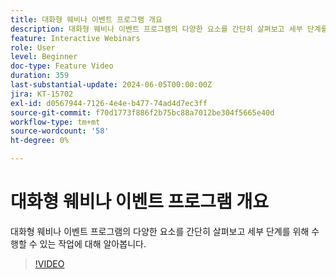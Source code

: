 ```yaml
---
title: 대화형 웨비나 이벤트 프로그램 개요
description: 대화형 웨비나 이벤트 프로그램의 다양한 요소를 간단히 살펴보고 세부 단계를 위해 수행할 수 있는 작업에 대해 알아봅니다.
feature: Interactive Webinars
role: User
level: Beginner
doc-type: Feature Video
duration: 359
last-substantial-update: 2024-06-05T00:00:00Z
jira: KT-15702
exl-id: d0567944-7126-4e4e-b477-74ad4d7ec3ff
source-git-commit: f70d1773f886f2b75bc88a7012be304f5665e40d
workflow-type: tm+mt
source-wordcount: '58'
ht-degree: 0%

---
```


# 대화형 웨비나 이벤트 프로그램 개요

대화형 웨비나 이벤트 프로그램의 다양한 요소를 간단히 살펴보고 세부 단계를 위해 수행할 수 있는 작업에 대해 알아봅니다.

>[!VIDEO](https://video.tv.adobe.com/v/3450087/?learn=on&captions=kor)
